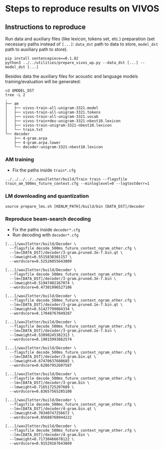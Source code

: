 # Steps to reproduce results on VIVOS

## Instructions to reproduce

Run data and auxiliary files (like lexicon, tokens set, etc.) preparation (set necessary paths instead of `[...]`: `data_dst` path to data to store, `model_dst` path to auxiliary path to store).
```
pip install sentencepiece==0.1.82
python3 ../../utilities/prepare_vivos_wp.py --data_dst [...] --model_dst [...]
```
Besides data the auxiliary files for acoustic and language models training/evaluation will be generated:
```
cd $MODEL_DST
tree -L 2
.
├── am
│   ├── vivos-train-all-unigram-3321.model
│   ├── vivos-train-all-unigram-3321.tokens
│   ├── vivos-train-all-unigram-3321.vocab
│   ├── vivos-train+dev-unigram-3321-nbest10.lexicon
│   ├── vivos-train-unigram-3321-nbest10.lexicon
│   └── train.txt
└── decoder
    ├── 4-gram.arpa
    ├── 4-gram.arpa.lower
    └── decoder-unigram-3321-nbest10.lexicon
```

### AM training
- Fix the paths inside `train*.cfg`
```
../../../../../wav2letter/build/Train train --flagsfile train_am_500ms_future_context.cfg --minloglevel=0 --logtostderr=1
```

### LM downloading and quantization
```
source prepare_lms.sh [KENLM_PATH]/build/bin [DATA_DST]/decoder
```

### Reproduce beam-search decoding
- Fix the paths inside `decoder*.cfg`
- Run decoding with `decoder*.cfg`
```
[...]/wav2letter/build/Decoder \
  --flagsfile decode_500ms_future_context_ngram_other.cfg \
  --lm=[DATA_DST]/decoder/3-gram.pruned.3e-7.bin.qt \
  --lmweight=0.5515838301157 \
  --wordscore=0.52526055643809

[...]/wav2letter/build/Decoder \
  --flagsfile decode_500ms_future_context_ngram_other.cfg \
  --lm=[DATA_DST]/decoder/3-gram.pruned.3e-7.bin \
  --lmweight=0.51947402167074 \
  --wordscore=0.47301996527186

[...]/wav2letter/build/Decoder \
  --flagsfile decode_500ms_future_context_ngram_other.cfg \
  --lm=[DATA_DST]/decoder/3-gram.pruned.1e-7.bin.qt \
  --lmweight=0.51427799804334 \
  --wordscore=0.17048767049287

[...]/wav2letter/build/Decoder \
  --flagsfile decode_500ms_future_context_ngram_other.cfg \
  --lm=[DATA_DST]/decoder/3-gram.pruned.1e-7.bin \
  --lmweight=0.53898245382313 \
  --wordscore=0.19015993862574

[...]/wav2letter/build/Decoder \
  --flagsfile decode_500ms_future_context_ngram_other.cfg \
  --lm=[DATA_DST]/decoder/3-gram.bin.qt \
  --lmweight=0.67470637680685 \
  --wordscore=0.62867952607587

[...]/wav2letter/build/Decoder \
  --flagsfile decode_500ms_future_context_ngram_other.cfg \
  --lm=[DATA_DST]/decoder/3-gram.bin \
  --lmweight=0.71651725207609 \
  --wordscore=0.83657565205108

[...]/wav2letter/build/Decoder \
  --flagsfile decode_500ms_future_context_ngram_other.cfg \
  --lm=[DATA_DST]/decoder/4-gram.bin.qt \
  --lmweight=0.70340747256672 \
  --wordscore=0.85688768944222

[...]/wav2letter/build/Decoder \
  --flagsfile decode_500ms_future_context_ngram_other.cfg \
  --lm=[DATA_DST]/decoder/4-gram.bin \
  --lmweight=0.71730466678122 \
  --wordscore=0.91529167643869
```
